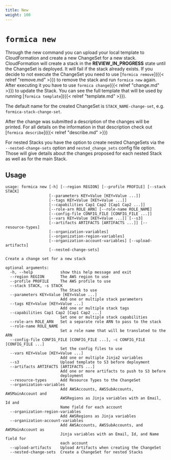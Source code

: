 ```yaml
---
title: New
weight: 100
---
```


# `formica new`

Through the new command you can upload your local template to CloudFormation and create a new ChangeSet for a new stack. CloudFormation will create a stack in the **REVIEW_IN_PROGRESS** state until the ChangeSet is deployed. It will fail if the stack already exists. If you decide to not execute the ChangeSet you need to use [`formica remove`]({{< relref "remove.md" >}}) to remove the stack and run `formica new` again. After executing it you have to use `formica change`({{< relref "change.md" >}}) to update the Stack. You can see the full template that will be used by running [`formica template`]({{< relref "template.md" >}}).

The default name for the created ChangeSet is `STACK_NAME-change-set`, e.g. `formica-stack-change-set`.

After the change was submitted a description of the changes will be printed. For all details on the information in that description check out [`formica describe`]({{< relref "describe.md" >}})

For nested Stacks you have the option to create nested ChangeSets via the `--nested-change-sets` option and `nested_change_sets` config file option. Those will give details about the changes proposed for each nested Stack as well as for the main Stack.

## Usage

```
usage: formica new [-h] [--region REGION] [--profile PROFILE] [--stack STACK]
                   [--parameters KEY=Value [KEY=Value ...]]
                   [--tags KEY=Value [KEY=Value ...]]
                   [--capabilities Cap1 Cap2 [Cap1 Cap2 ...]]
                   [--role-arn ROLE_ARN] [--role-name ROLE_NAME]
                   [--config-file CONFIG_FILE [CONFIG_FILE ...]]
                   [--vars KEY=Value [KEY=Value ...]] [--s3]
                   [--artifacts ARTIFACTS [ARTIFACTS ...]] [--resource-types]
                   [--organization-variables]
                   [--organization-region-variables]
                   [--organization-account-variables] [--upload-artifacts]
                   [--nested-change-sets]

Create a change set for a new stack

optional arguments:
  -h, --help            show this help message and exit
  --region REGION       The AWS region to use
  --profile PROFILE     The AWS profile to use
  --stack STACK, -s STACK
                        The Stack to use
  --parameters KEY=Value [KEY=Value ...]
                        Add one or multiple stack parameters
  --tags KEY=Value [KEY=Value ...]
                        Add one or multiple stack tags
  --capabilities Cap1 Cap2 [Cap1 Cap2 ...]
                        Set one or multiple stack capabilities
  --role-arn ROLE_ARN   Set a separate role ARN to pass to the stack
  --role-name ROLE_NAME
                        Set a role name that will be translated to the ARN
  --config-file CONFIG_FILE [CONFIG_FILE ...], -c CONFIG_FILE [CONFIG_FILE ...]
                        Set the config files to use
  --vars KEY=Value [KEY=Value ...]
                        Add one or multiple Jinja2 variables
  --s3                  Upload template to S3 before deployment
  --artifacts ARTIFACTS [ARTIFACTS ...]
                        Add one or more artifacts to push to S3 before
                        deployment
  --resource-types      Add Resource Types to the ChangeSet
  --organization-variables
                        Add AWSAccounts, AWSSubAccounts, AWSMainAccount and
                        AWSRegions as Jinja variables with an Email, Id and
                        Name field for each account
  --organization-region-variables
                        Add AWSRegions as Jinja variables
  --organization-account-variables
                        Add AWSAccounts, AWSSubAccounts, and AWSMainAccount as
                        Jinja variables with an Email, Id, and Name field for
                        each account
  --upload-artifacts    Upload Artifacts when creating the ChangeSet
  --nested-change-sets  Create a ChangeSet for nested Stacks
```
